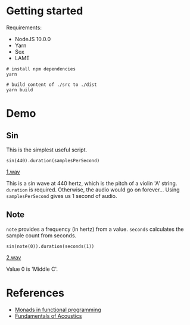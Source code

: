 # Getting started

Requirements:

* NodeJS 10.0.0
* Yarn
* Sox
* LAME

```
# install npm dependencies
yarn

# build content of ./src to ./dist
yarn build
```

# Demo

## Sin
This is the simplest useful script.

```
sin(440).duration(samplesPerSecond)
```
[1.wav](https://raw.githubusercontent.com/landon9720/zigzag/master/demo/1.wav)

This is a sin wave at 440 hertz, which is the pitch of a violin 'A' string.
`duration` is required. Otherwise, the audio would go on forever...
Using `samplesPerSecond` gives us 1 second of audio.

## Note
`note` provides a frequency (in hertz) from a value.
`seconds` calculates the sample count from seconds.

```
sin(note(0)).duration(seconds(1))
```
[2.wav](https://raw.githubusercontent.com/landon9720/zigzag/master/demo/2.wav)

Value 0 is 'Middle C'.

# References

* [Monads in functional programming](https://en.wikipedia.org/wiki/Monad_(functional_programming))
* [Fundamentals of Acoustics](https://www.amazon.com/Fundamentals-Acoustics-Lawrence-Kinsler/dp/0471847895)
